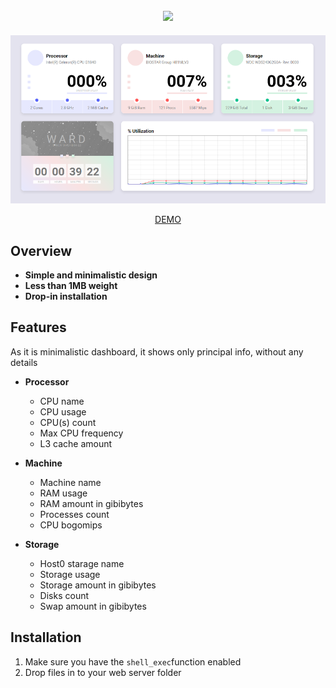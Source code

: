 <h2 align = "center">
  <img src = "https://steamuserimages-a.akamaihd.net/ugc/1012690662470353073/FC58F696881C05DF43E3D45E707E2A35E9176E91/"/>
</h2>

<p align = "center">
  <img src="./screenshot.png" />
</p>

<p align = "center">
  <a href = "http://b-server.org/">DEMO</a>
</p>

## Overview

- **Simple and minimalistic design**
- **Less than 1MB weight**
- **Drop-in installation**

## Features

As it is minimalistic dashboard, it shows only principal info, without any details

- **Processor**

  - CPU name
  - CPU usage
  - CPU(s) count
  - Max CPU frequency
  - L3 cache amount

- **Machine**

  - Machine name
  - RAM usage
  - RAM amount in gibibytes
  - Processes count
  - CPU bogomips

- **Storage**
  - Host0 starage name
  - Storage usage
  - Storage amount in gibibytes
  - Disks count
  - Swap amount in gibibytes

## Installation

1. Make sure you have the `shell_exec`function enabled
2. Drop files in to your web server folder
